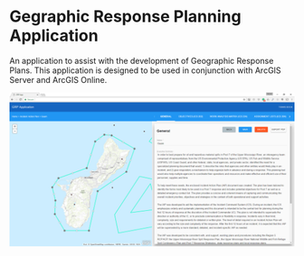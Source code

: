 # Gegraphic Response Planning Application
An application to assist with the development of Geographic Response Plans.  This application is designed to be used
in conjunction with ArcGIS Server and ArcGIS Online.

![Alt text](/GRP_screen_shot.png?raw=true)
